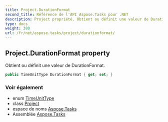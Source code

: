 ```yaml
---
title: Project.DurationFormat
second_title: Référence de l'API Aspose.Tasks pour .NET
description: Project propriété. Obtient ou définit une valeur de DurationFormat.
type: docs
weight: 380
url: /fr/net/aspose.tasks/project/durationformat/
---
```

## Project.DurationFormat property

Obtient ou définit une valeur de DurationFormat.

```csharp
public TimeUnitType DurationFormat { get; set; }
```

### Voir également

* enum [TimeUnitType](../../timeunittype/)
* class [Project](../)
* espace de noms [Aspose.Tasks](../../project/)
* Assemblée [Aspose.Tasks](../../../)


